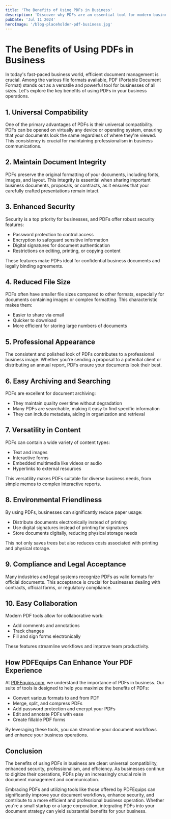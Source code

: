 ```yaml
---
title: 'The Benefits of Using PDFs in Business'
description: 'Discover why PDFs are an essential tool for modern businesses and how they can streamline your document workflows'
pubDate: 'Jul 11 2024'
heroImage: '/blog-placeholder-pdf-business.jpg'
---
```


# The Benefits of Using PDFs in Business

In today's fast-paced business world, efficient document management is crucial. Among the various file formats available, PDF (Portable Document Format) stands out as a versatile and powerful tool for businesses of all sizes. Let's explore the key benefits of using PDFs in your business operations.

## 1. Universal Compatibility

One of the primary advantages of PDFs is their universal compatibility. PDFs can be opened on virtually any device or operating system, ensuring that your documents look the same regardless of where they're viewed. This consistency is crucial for maintaining professionalism in business communications.

## 2. Maintain Document Integrity

PDFs preserve the original formatting of your documents, including fonts, images, and layout. This integrity is essential when sharing important business documents, proposals, or contracts, as it ensures that your carefully crafted presentations remain intact.

## 3. Enhanced Security

Security is a top priority for businesses, and PDFs offer robust security features:

- Password protection to control access
- Encryption to safeguard sensitive information
- Digital signatures for document authentication
- Restrictions on editing, printing, or copying content

These features make PDFs ideal for confidential business documents and legally binding agreements.

## 4. Reduced File Size

PDFs often have smaller file sizes compared to other formats, especially for documents containing images or complex formatting. This characteristic makes them:

- Easier to share via email
- Quicker to download
- More efficient for storing large numbers of documents

## 5. Professional Appearance

The consistent and polished look of PDFs contributes to a professional business image. Whether you're sending a proposal to a potential client or distributing an annual report, PDFs ensure your documents look their best.

## 6. Easy Archiving and Searching

PDFs are excellent for document archiving:

- They maintain quality over time without degradation
- Many PDFs are searchable, making it easy to find specific information
- They can include metadata, aiding in organization and retrieval

## 7. Versatility in Content

PDFs can contain a wide variety of content types:

- Text and images
- Interactive forms
- Embedded multimedia like videos or audio
- Hyperlinks to external resources

This versatility makes PDFs suitable for diverse business needs, from simple memos to complex interactive reports.

## 8. Environmental Friendliness

By using PDFs, businesses can significantly reduce paper usage:

- Distribute documents electronically instead of printing
- Use digital signatures instead of printing for signatures
- Store documents digitally, reducing physical storage needs

This not only saves trees but also reduces costs associated with printing and physical storage.

## 9. Compliance and Legal Acceptance

Many industries and legal systems recognize PDFs as valid formats for official documents. This acceptance is crucial for businesses dealing with contracts, official forms, or regulatory compliance.

## 10. Easy Collaboration

Modern PDF tools allow for collaborative work:

- Add comments and annotations
- Track changes
- Fill and sign forms electronically

These features streamline workflows and improve team productivity.

## How PDFEquips Can Enhance Your PDF Experience

At [PDFEquips.com](https://www.pdfequips.com), we understand the importance of PDFs in business. Our suite of tools is designed to help you maximize the benefits of PDFs:

- Convert various formats to and from PDF
- Merge, split, and compress PDFs
- Add password protection and encrypt your PDFs
- Edit and annotate PDFs with ease
- Create fillable PDF forms

By leveraging these tools, you can streamline your document workflows and enhance your business operations.

## Conclusion

The benefits of using PDFs in business are clear: universal compatibility, enhanced security, professionalism, and efficiency. As businesses continue to digitize their operations, PDFs play an increasingly crucial role in document management and communication.

Embracing PDFs and utilizing tools like those offered by PDFEquips can significantly improve your document workflows, enhance security, and contribute to a more efficient and professional business operation. Whether you're a small startup or a large corporation, integrating PDFs into your document strategy can yield substantial benefits for your business.